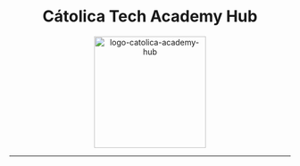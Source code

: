 <div align="center">
  <h1> Cátolica Tech Academy Hub </h1>
  <img src="https://github.com/user-attachments/assets/d237c7f3-b730-4559-8ece-a7f91f80a411" alt="logo-catolica-academy-hub" style="width: 200px;">
</div>

---

